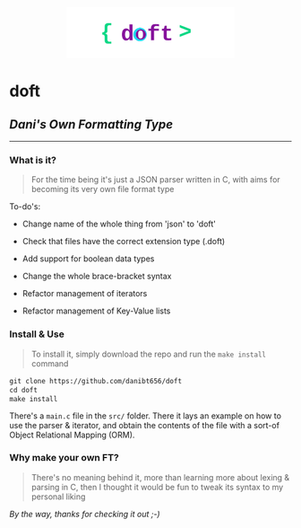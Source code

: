 <div style='text-align: center;' align='center'>
    <img style='max-width: 300px;' src='logo.png'/>
</div>

# doft
## *Dani's Own Formatting Type*

***

### What is it?

> For the time being it's just a JSON parser written in C, with aims for becoming its very own file format type

To-do's:

+ Change name of the whole thing from 'json' to 'doft'

+ Check that files have the correct extension type (.doft)

+ Add support for boolean data types

+ Change the whole brace-bracket syntax

+ Refactor management of iterators

+ Refactor management of Key-Value lists

### Install & Use

> To install it, simply download the repo and run the `make install` command

```
git clone https://github.com/danibt656/doft
cd doft
make install
```

There's a `main.c` file in the `src/` folder. There it lays an example on how to use the parser & iterator, and obtain the contents of the file with a sort-of Object Relational Mapping (ORM).

### Why make your own FT?

> There's no meaning behind it, more than learning more about lexing & parsing in C, then I thought it would be fun to tweak its syntax to my personal liking

*By the way, thanks for checking it out ;-)*
